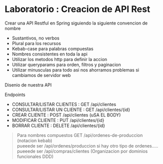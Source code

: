 # Laboratorio : Creacion de API Rest

Crear una API Restful en Spring siguiendo la siguiente convencion de nombre

* Sustantivos, no verbos
* Plural para los recursos
* Kebab-case para palabras compuestas
* Nombres consistentes en toda la api
* Utilizar los metodos http para definir la accion
* Utilizar queryparams para orden, filtros y paginacion
* Utilizar minusculas para todo asi nos ahorramos problemas si cambiamos de servidor web

Disenio de nuestra API

Endpoints

* CONSULTAR/LISTAR CLIENTES       :     GET    /api/clientes
* CONSULTAR/LISTAR  UN CLIENTE    :     GET    /api/clientes/{id}
* CREAR CLIENTE                   :     POST   /api/clientes          (uSA EL BODY)
* MODIFICAR CLIENTE               :     PUT    /api/clientes/{id}    
* BORRAR CLIENTE                  :     DELETE /api/clientes/{id}

> Para nombres compuestos
> GET /api/ordenes-de-produccion (notacion kebab)   
> pueeede ser /api/ordenes/produccion si hay otro tipo de ordenes.....    
> pueeede ser /api/compras/clientes  (Organizacion por dominios funcionales DDD)   
